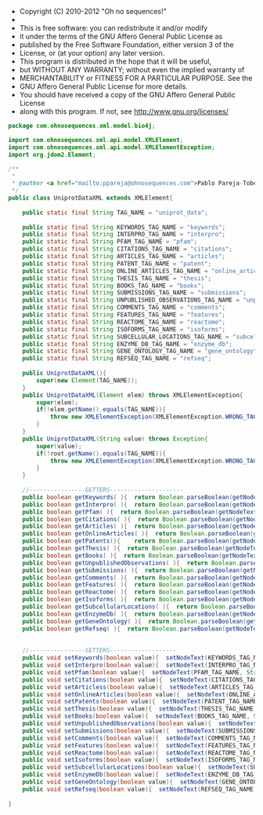 
 * Copyright (C) 2010-2012  "Oh no sequences!"
 *
 * This is free software: you can redistribute it and/or modify
 * it under the terms of the GNU Affero General Public License as
 * published by the Free Software Foundation, either version 3 of the
 * License, or (at your option) any later version.
 * This program is distributed in the hope that it will be useful,
 * but WITHOUT ANY WARRANTY; without even the implied warranty of
 * MERCHANTABILITY or FITNESS FOR A PARTICULAR PURPOSE.  See the
 * GNU Affero General Public License for more details.
 * You should have received a copy of the GNU Affero General Public License
 * along with this program.  If not, see <http://www.gnu.org/licenses/>


```java
package com.ohnosequences.xml.model.bio4j;

import com.ohnosequences.xml.api.model.XMLElement;
import com.ohnosequences.xml.api.model.XMLElementException;
import org.jdom2.Element;

/**
 *
 * @author <a href="mailto:ppareja@ohnosequences.com">Pablo Pareja-Tobes</a>
 */
public class UniprotDataXML extends XMLElement{
    
    public static final String TAG_NAME = "uniprot_data";
    
    public static final String KEYWORDS_TAG_NAME = "keywords";
    public static final String INTERPRO_TAG_NAME = "interpro";
    public static final String PFAM_TAG_NAME = "pfam";
    public static final String CITATIONS_TAG_NAME = "citations";
    public static final String ARTICLES_TAG_NAME = "articles";
    public static final String PATENT_TAG_NAME = "patent";
    public static final String ONLINE_ARTICLES_TAG_NAME = "online_articles";
    public static final String THESIS_TAG_NAME = "thesis";
    public static final String BOOKS_TAG_NAME = "books";
    public static final String SUBMISSIONS_TAG_NAME = "submissions";
    public static final String UNPUBLISHED_OBSERVATIONS_TAG_NAME = "unpublished_observations";
    public static final String COMMENTS_TAG_NAME = "comments";
    public static final String FEATURES_TAG_NAME = "features";
    public static final String REACTOME_TAG_NAME = "reactome";
    public static final String ISOFORMS_TAG_NAME = "isoforms";
    public static final String SUBCELLULAR_LOCATIONS_TAG_NAME = "subcellular_locations";
    public static final String ENZYME_DB_TAG_NAME = "enzyme_db";
    public static final String GENE_ONTOLOGY_TAG_NAME = "gene_ontology";
    public static final String REFSEQ_TAG_NAME = "refseq";
    
    public UniprotDataXML(){
        super(new Element(TAG_NAME));
    }
    public UniprotDataXML(Element elem) throws XMLElementException{
        super(elem);
        if(!elem.getName().equals(TAG_NAME)){
            throw new XMLElementException(XMLElementException.WRONG_TAG_NAME,new XMLElement(elem));
        }
    }
    public UniprotDataXML(String value) throws Exception{
        super(value);
        if(!root.getName().equals(TAG_NAME)){
            throw new XMLElementException(XMLElementException.WRONG_TAG_NAME,new XMLElement(value));
        }
    }
        
    //----------------GETTERS---------------------
    public boolean getKeywords( ){  return Boolean.parseBoolean(getNodeText(KEYWORDS_TAG_NAME));}
    public boolean getInterpro( ){  return Boolean.parseBoolean(getNodeText(INTERPRO_TAG_NAME));}
    public boolean getPfam( ){  return Boolean.parseBoolean(getNodeText(PFAM_TAG_NAME));}
    public boolean getCitations( ){  return Boolean.parseBoolean(getNodeText(CITATIONS_TAG_NAME));}
    public boolean getArticles( ){  return Boolean.parseBoolean(getNodeText(ARTICLES_TAG_NAME));}
    public boolean getOnlineArticles( ){  return Boolean.parseBoolean(getNodeText(ONLINE_ARTICLES_TAG_NAME));}
    public boolean getPatents(){    return Boolean.parseBoolean(getNodeText(PATENT_TAG_NAME));}
    public boolean getThesis( ){  return Boolean.parseBoolean(getNodeText(THESIS_TAG_NAME));}
    public boolean getBooks( ){  return Boolean.parseBoolean(getNodeText(BOOKS_TAG_NAME));}
    public boolean getUnpublishedObservations( ){  return Boolean.parseBoolean(getNodeText(UNPUBLISHED_OBSERVATIONS_TAG_NAME));}
    public boolean getSubmissions( ){  return Boolean.parseBoolean(getNodeText(SUBMISSIONS_TAG_NAME));}
    public boolean getComments( ){  return Boolean.parseBoolean(getNodeText(COMMENTS_TAG_NAME));}
    public boolean getFeatures( ){  return Boolean.parseBoolean(getNodeText(FEATURES_TAG_NAME));}
    public boolean getReactome( ){  return Boolean.parseBoolean(getNodeText(REACTOME_TAG_NAME));}
    public boolean getIsoforms( ){  return Boolean.parseBoolean(getNodeText(ISOFORMS_TAG_NAME));}
    public boolean getSubcellularLocations( ){  return Boolean.parseBoolean(getNodeText(SUBCELLULAR_LOCATIONS_TAG_NAME));}
    public boolean getEnzymeDb( ){  return Boolean.parseBoolean(getNodeText(ENZYME_DB_TAG_NAME));}
    public boolean getGeneOntology( ){  return Boolean.parseBoolean(getNodeText(GENE_ONTOLOGY_TAG_NAME));}
    public boolean getRefseq( ){  return Boolean.parseBoolean(getNodeText(REFSEQ_TAG_NAME));}
    
    
    //----------------SETTERS-------------------
    public void setKeywords(boolean value){  setNodeText(KEYWORDS_TAG_NAME, String.valueOf(value));}
    public void setInterpro(boolean value){  setNodeText(INTERPRO_TAG_NAME, String.valueOf(value));}
    public void setPfam(boolean value){  setNodeText(PFAM_TAG_NAME, String.valueOf(value));}
    public void setCitations(boolean value){  setNodeText(CITATIONS_TAG_NAME, String.valueOf(value));}
    public void setArticless(boolean value){  setNodeText(ARTICLES_TAG_NAME, String.valueOf(value));}
    public void setOnlineArticles(boolean value){  setNodeText(ONLINE_ARTICLES_TAG_NAME, String.valueOf(value));}
    public void setPatents(boolean value){  setNodeText(PATENT_TAG_NAME, String.valueOf(value));}
    public void setThesis(boolean value){  setNodeText(THESIS_TAG_NAME, String.valueOf(value));}
    public void setBooks(boolean value){  setNodeText(BOOKS_TAG_NAME, String.valueOf(value));}
    public void setUnpublishedObservations(boolean value){  setNodeText(UNPUBLISHED_OBSERVATIONS_TAG_NAME, String.valueOf(value));}
    public void setSubmissions(boolean value){  setNodeText(SUBMISSIONS_TAG_NAME, String.valueOf(value));}
    public void setComments(boolean value){  setNodeText(COMMENTS_TAG_NAME, String.valueOf(value));}
    public void setFeatures(boolean value){  setNodeText(FEATURES_TAG_NAME, String.valueOf(value));}
    public void setReactome(boolean value){  setNodeText(REACTOME_TAG_NAME, String.valueOf(value));}
    public void setIsoforms(boolean value){  setNodeText(ISOFORMS_TAG_NAME, String.valueOf(value));}
    public void setSubcellularLocations(boolean value){  setNodeText(SUBCELLULAR_LOCATIONS_TAG_NAME, String.valueOf(value));}
    public void setEnzymeDb(boolean value){  setNodeText(ENZYME_DB_TAG_NAME, String.valueOf(value));}
    public void setGeneOntology(boolean value){  setNodeText(GENE_ONTOLOGY_TAG_NAME, String.valueOf(value));}
    public void setRefseq(boolean value){  setNodeText(REFSEQ_TAG_NAME, String.valueOf(value));}
    
}

```




[main/java/com/ohnosequences/BioinfoUtil.java]: ../../../BioinfoUtil.java.md
[main/java/com/ohnosequences/util/BitOperations.java]: ../../../util/BitOperations.java.md
[main/java/com/ohnosequences/util/blast/BlastExporter.java]: ../../../util/blast/BlastExporter.java.md
[main/java/com/ohnosequences/util/blast/BlastSubset.java]: ../../../util/blast/BlastSubset.java.md
[main/java/com/ohnosequences/util/CodonUtil.java]: ../../../util/CodonUtil.java.md
[main/java/com/ohnosequences/util/Entry.java]: ../../../util/Entry.java.md
[main/java/com/ohnosequences/util/Executable.java]: ../../../util/Executable.java.md
[main/java/com/ohnosequences/util/ExecuteFromFile.java]: ../../../util/ExecuteFromFile.java.md
[main/java/com/ohnosequences/util/fasta/FastaSubSeq.java]: ../../../util/fasta/FastaSubSeq.java.md
[main/java/com/ohnosequences/util/fasta/FastaUtil.java]: ../../../util/fasta/FastaUtil.java.md
[main/java/com/ohnosequences/util/fasta/MultifastaSelector.java]: ../../../util/fasta/MultifastaSelector.java.md
[main/java/com/ohnosequences/util/fasta/SearchFastaHeaders.java]: ../../../util/fasta/SearchFastaHeaders.java.md
[main/java/com/ohnosequences/util/fasta/SearchFastaSequence.java]: ../../../util/fasta/SearchFastaSequence.java.md
[main/java/com/ohnosequences/util/file/FileUtil.java]: ../../../util/file/FileUtil.java.md
[main/java/com/ohnosequences/util/file/FnaFileFilter.java]: ../../../util/file/FnaFileFilter.java.md
[main/java/com/ohnosequences/util/file/GenomeFilesParser.java]: ../../../util/file/GenomeFilesParser.java.md
[main/java/com/ohnosequences/util/file/PttFileFilter.java]: ../../../util/file/PttFileFilter.java.md
[main/java/com/ohnosequences/util/file/RntFileFilter.java]: ../../../util/file/RntFileFilter.java.md
[main/java/com/ohnosequences/util/genbank/GBCommon.java]: ../../../util/genbank/GBCommon.java.md
[main/java/com/ohnosequences/util/gephi/GephiExporter.java]: ../../../util/gephi/GephiExporter.java.md
[main/java/com/ohnosequences/util/gephi/GexfToDotExporter.java]: ../../../util/gephi/GexfToDotExporter.java.md
[main/java/com/ohnosequences/util/go/GOExporter.java]: ../../../util/go/GOExporter.java.md
[main/java/com/ohnosequences/util/model/Feature.java]: ../../../util/model/Feature.java.md
[main/java/com/ohnosequences/util/model/Intergenic.java]: ../../../util/model/Intergenic.java.md
[main/java/com/ohnosequences/util/model/PalindromicityResult.java]: ../../../util/model/PalindromicityResult.java.md
[main/java/com/ohnosequences/util/ncbi/TaxonomyLoader.java]: ../../../util/ncbi/TaxonomyLoader.java.md
[main/java/com/ohnosequences/util/oric/OricDataRetriever.java]: ../../../util/oric/OricDataRetriever.java.md
[main/java/com/ohnosequences/util/Pair.java]: ../../../util/Pair.java.md
[main/java/com/ohnosequences/util/pal/PalindromicityAnalyzer.java]: ../../../util/pal/PalindromicityAnalyzer.java.md
[main/java/com/ohnosequences/util/security/MD5.java]: ../../../util/security/MD5.java.md
[main/java/com/ohnosequences/util/seq/SeqUtil.java]: ../../../util/seq/SeqUtil.java.md
[main/java/com/ohnosequences/util/statistics/StatisticalValues.java]: ../../../util/statistics/StatisticalValues.java.md
[main/java/com/ohnosequences/util/uniprot/UniprotProteinRetreiver.java]: ../../../util/uniprot/UniprotProteinRetreiver.java.md
[main/java/com/ohnosequences/xml/api/interfaces/IAttribute.java]: ../../api/interfaces/IAttribute.java.md
[main/java/com/ohnosequences/xml/api/interfaces/IElement.java]: ../../api/interfaces/IElement.java.md
[main/java/com/ohnosequences/xml/api/interfaces/INameSpace.java]: ../../api/interfaces/INameSpace.java.md
[main/java/com/ohnosequences/xml/api/interfaces/IXmlThing.java]: ../../api/interfaces/IXmlThing.java.md
[main/java/com/ohnosequences/xml/api/interfaces/package-info.java]: ../../api/interfaces/package-info.java.md
[main/java/com/ohnosequences/xml/api/model/NameSpace.java]: ../../api/model/NameSpace.java.md
[main/java/com/ohnosequences/xml/api/model/package-info.java]: ../../api/model/package-info.java.md
[main/java/com/ohnosequences/xml/api/model/XMLAttribute.java]: ../../api/model/XMLAttribute.java.md
[main/java/com/ohnosequences/xml/api/model/XMLElement.java]: ../../api/model/XMLElement.java.md
[main/java/com/ohnosequences/xml/api/model/XMLElementException.java]: ../../api/model/XMLElementException.java.md
[main/java/com/ohnosequences/xml/api/util/XMLUtil.java]: ../../api/util/XMLUtil.java.md
[main/java/com/ohnosequences/xml/model/Annotation.java]: ../Annotation.java.md
[main/java/com/ohnosequences/xml/model/bio4j/Bio4jNodeIndexXML.java]: Bio4jNodeIndexXML.java.md
[main/java/com/ohnosequences/xml/model/bio4j/Bio4jNodeXML.java]: Bio4jNodeXML.java.md
[main/java/com/ohnosequences/xml/model/bio4j/Bio4jPropertyXML.java]: Bio4jPropertyXML.java.md
[main/java/com/ohnosequences/xml/model/bio4j/Bio4jRelationshipIndexXML.java]: Bio4jRelationshipIndexXML.java.md
[main/java/com/ohnosequences/xml/model/bio4j/Bio4jRelationshipXML.java]: Bio4jRelationshipXML.java.md
[main/java/com/ohnosequences/xml/model/bio4j/UniprotDataXML.java]: UniprotDataXML.java.md
[main/java/com/ohnosequences/xml/model/BlastOutput.java]: ../BlastOutput.java.md
[main/java/com/ohnosequences/xml/model/BlastOutputParam.java]: ../BlastOutputParam.java.md
[main/java/com/ohnosequences/xml/model/Codon.java]: ../Codon.java.md
[main/java/com/ohnosequences/xml/model/ContigXML.java]: ../ContigXML.java.md
[main/java/com/ohnosequences/xml/model/cufflinks/CuffLinksElement.java]: ../cufflinks/CuffLinksElement.java.md
[main/java/com/ohnosequences/xml/model/embl/EmblXML.java]: ../embl/EmblXML.java.md
[main/java/com/ohnosequences/xml/model/Frameshift.java]: ../Frameshift.java.md
[main/java/com/ohnosequences/xml/model/Gap.java]: ../Gap.java.md
[main/java/com/ohnosequences/xml/model/gb/GenBankXML.java]: ../gb/GenBankXML.java.md
[main/java/com/ohnosequences/xml/model/genome/feature/Feature.java]: ../genome/feature/Feature.java.md
[main/java/com/ohnosequences/xml/model/genome/feature/Intergenic.java]: ../genome/feature/Intergenic.java.md
[main/java/com/ohnosequences/xml/model/genome/feature/MisRNA.java]: ../genome/feature/MisRNA.java.md
[main/java/com/ohnosequences/xml/model/genome/feature/ORF.java]: ../genome/feature/ORF.java.md
[main/java/com/ohnosequences/xml/model/genome/feature/RNA.java]: ../genome/feature/RNA.java.md
[main/java/com/ohnosequences/xml/model/genome/feature/RRNA.java]: ../genome/feature/RRNA.java.md
[main/java/com/ohnosequences/xml/model/genome/feature/TRNA.java]: ../genome/feature/TRNA.java.md
[main/java/com/ohnosequences/xml/model/genome/GenomeElement.java]: ../genome/GenomeElement.java.md
[main/java/com/ohnosequences/xml/model/gexf/AttributesXML.java]: ../gexf/AttributesXML.java.md
[main/java/com/ohnosequences/xml/model/gexf/AttributeXML.java]: ../gexf/AttributeXML.java.md
[main/java/com/ohnosequences/xml/model/gexf/AttValuesXML.java]: ../gexf/AttValuesXML.java.md
[main/java/com/ohnosequences/xml/model/gexf/AttValueXML.java]: ../gexf/AttValueXML.java.md
[main/java/com/ohnosequences/xml/model/gexf/EdgesXML.java]: ../gexf/EdgesXML.java.md
[main/java/com/ohnosequences/xml/model/gexf/EdgeXML.java]: ../gexf/EdgeXML.java.md
[main/java/com/ohnosequences/xml/model/gexf/GexfXML.java]: ../gexf/GexfXML.java.md
[main/java/com/ohnosequences/xml/model/gexf/GraphXML.java]: ../gexf/GraphXML.java.md
[main/java/com/ohnosequences/xml/model/gexf/NodesXML.java]: ../gexf/NodesXML.java.md
[main/java/com/ohnosequences/xml/model/gexf/NodeXML.java]: ../gexf/NodeXML.java.md
[main/java/com/ohnosequences/xml/model/gexf/SpellsXML.java]: ../gexf/SpellsXML.java.md
[main/java/com/ohnosequences/xml/model/gexf/SpellXML.java]: ../gexf/SpellXML.java.md
[main/java/com/ohnosequences/xml/model/gexf/viz/VizColorXML.java]: ../gexf/viz/VizColorXML.java.md
[main/java/com/ohnosequences/xml/model/gexf/viz/VizPositionXML.java]: ../gexf/viz/VizPositionXML.java.md
[main/java/com/ohnosequences/xml/model/gexf/viz/VizSizeXML.java]: ../gexf/viz/VizSizeXML.java.md
[main/java/com/ohnosequences/xml/model/go/GoAnnotationXML.java]: ../go/GoAnnotationXML.java.md
[main/java/com/ohnosequences/xml/model/go/GOSlimXML.java]: ../go/GOSlimXML.java.md
[main/java/com/ohnosequences/xml/model/go/GoTermXML.java]: ../go/GoTermXML.java.md
[main/java/com/ohnosequences/xml/model/go/SlimSetXML.java]: ../go/SlimSetXML.java.md
[main/java/com/ohnosequences/xml/model/graphml/DataXML.java]: ../graphml/DataXML.java.md
[main/java/com/ohnosequences/xml/model/graphml/EdgeXML.java]: ../graphml/EdgeXML.java.md
[main/java/com/ohnosequences/xml/model/graphml/GraphmlXML.java]: ../graphml/GraphmlXML.java.md
[main/java/com/ohnosequences/xml/model/graphml/GraphXML.java]: ../graphml/GraphXML.java.md
[main/java/com/ohnosequences/xml/model/graphml/KeyXML.java]: ../graphml/KeyXML.java.md
[main/java/com/ohnosequences/xml/model/graphml/NodeXML.java]: ../graphml/NodeXML.java.md
[main/java/com/ohnosequences/xml/model/Hit.java]: ../Hit.java.md
[main/java/com/ohnosequences/xml/model/Hsp.java]: ../Hsp.java.md
[main/java/com/ohnosequences/xml/model/HspSet.java]: ../HspSet.java.md
[main/java/com/ohnosequences/xml/model/Iteration.java]: ../Iteration.java.md
[main/java/com/ohnosequences/xml/model/logs/LogRecordXML.java]: ../logs/LogRecordXML.java.md
[main/java/com/ohnosequences/xml/model/metagenomics/ReadResultXML.java]: ../metagenomics/ReadResultXML.java.md
[main/java/com/ohnosequences/xml/model/metagenomics/ReadXML.java]: ../metagenomics/ReadXML.java.md
[main/java/com/ohnosequences/xml/model/metagenomics/SampleXML.java]: ../metagenomics/SampleXML.java.md
[main/java/com/ohnosequences/xml/model/MetagenomicsDataXML.java]: ../MetagenomicsDataXML.java.md
[main/java/com/ohnosequences/xml/model/mg7/MG7DataXML.java]: ../mg7/MG7DataXML.java.md
[main/java/com/ohnosequences/xml/model/mg7/ReadResultXML.java]: ../mg7/ReadResultXML.java.md
[main/java/com/ohnosequences/xml/model/mg7/SampleXML.java]: ../mg7/SampleXML.java.md
[main/java/com/ohnosequences/xml/model/ncbi/NCBITaxonomyNodeXML.java]: ../ncbi/NCBITaxonomyNodeXML.java.md
[main/java/com/ohnosequences/xml/model/oric/Oric.java]: ../oric/Oric.java.md
[main/java/com/ohnosequences/xml/model/Overlap.java]: ../Overlap.java.md
[main/java/com/ohnosequences/xml/model/pal/PalindromicityResultXML.java]: ../pal/PalindromicityResultXML.java.md
[main/java/com/ohnosequences/xml/model/pg/Primer.java]: ../pg/Primer.java.md
[main/java/com/ohnosequences/xml/model/PredictedGene.java]: ../PredictedGene.java.md
[main/java/com/ohnosequences/xml/model/PredictedGenes.java]: ../PredictedGenes.java.md
[main/java/com/ohnosequences/xml/model/PredictedRna.java]: ../PredictedRna.java.md
[main/java/com/ohnosequences/xml/model/PredictedRnas.java]: ../PredictedRnas.java.md
[main/java/com/ohnosequences/xml/model/uniprot/ArticleXML.java]: ../uniprot/ArticleXML.java.md
[main/java/com/ohnosequences/xml/model/uniprot/CommentXML.java]: ../uniprot/CommentXML.java.md
[main/java/com/ohnosequences/xml/model/uniprot/FeatureXML.java]: ../uniprot/FeatureXML.java.md
[main/java/com/ohnosequences/xml/model/uniprot/InterproXML.java]: ../uniprot/InterproXML.java.md
[main/java/com/ohnosequences/xml/model/uniprot/IsoformXML.java]: ../uniprot/IsoformXML.java.md
[main/java/com/ohnosequences/xml/model/uniprot/KeywordXML.java]: ../uniprot/KeywordXML.java.md
[main/java/com/ohnosequences/xml/model/uniprot/ProteinXML.java]: ../uniprot/ProteinXML.java.md
[main/java/com/ohnosequences/xml/model/uniprot/SubcellularLocationXML.java]: ../uniprot/SubcellularLocationXML.java.md
[main/java/com/ohnosequences/xml/model/util/Argument.java]: ../util/Argument.java.md
[main/java/com/ohnosequences/xml/model/util/Arguments.java]: ../util/Arguments.java.md
[main/java/com/ohnosequences/xml/model/util/Error.java]: ../util/Error.java.md
[main/java/com/ohnosequences/xml/model/util/Execution.java]: ../util/Execution.java.md
[main/java/com/ohnosequences/xml/model/util/FlexXMLWrapperClassCreator.java]: ../util/FlexXMLWrapperClassCreator.java.md
[main/java/com/ohnosequences/xml/model/util/ScheduledExecutions.java]: ../util/ScheduledExecutions.java.md
[main/java/com/ohnosequences/xml/model/util/XMLWrapperClass.java]: ../util/XMLWrapperClass.java.md
[main/java/com/ohnosequences/xml/model/util/XMLWrapperClassCreator.java]: ../util/XMLWrapperClassCreator.java.md
[main/java/com/ohnosequences/xml/model/wip/Region.java]: ../wip/Region.java.md
[main/java/com/ohnosequences/xml/model/wip/WipPosition.java]: ../wip/WipPosition.java.md
[main/java/com/ohnosequences/xml/model/wip/WipResult.java]: ../wip/WipResult.java.md